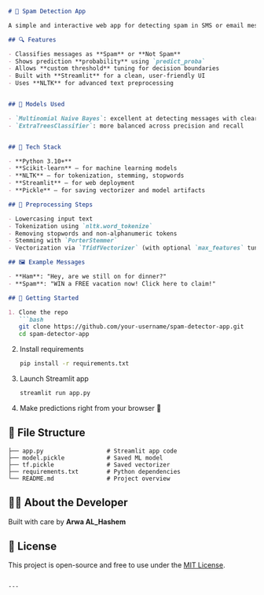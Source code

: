 

```markdown
# 📩 Spam Detection App

A simple and interactive web app for detecting spam in SMS or email messages using natural language processing (NLP) and machine learning.

## 🔍 Features

- Classifies messages as **Spam** or **Not Spam**
- Shows prediction **probability** using `predict_proba`
- Allows **custom threshold** tuning for decision boundaries
- Built with **Streamlit** for a clean, user-friendly UI
- Uses **NLTK** for advanced text preprocessing


## 🧠 Models Used

- `Multinomial Naive Bayes`: excellent at detecting messages with clear spam keywords
- `ExtraTreesClassifier`: more balanced across precision and recall


## 🔧 Tech Stack

- **Python 3.10+**
- **Scikit-learn** – for machine learning models
- **NLTK** – for tokenization, stemming, stopwords
- **Streamlit** – for web deployment
- **Pickle** – for saving vectorizer and model artifacts

## 🧪 Preprocessing Steps

- Lowercasing input text
- Tokenization using `nltk.word_tokenize`
- Removing stopwords and non-alphanumeric tokens
- Stemming with `PorterStemmer`
- Vectorization via `TfidfVectorizer` (with optional `max_features` tuning)

## 🖼 Example Messages

- **Ham**: "Hey, are we still on for dinner?"
- **Spam**: "WIN a FREE vacation now! Click here to claim!"

## 🚀 Getting Started

1. Clone the repo  
   ```bash
   git clone https://github.com/your-username/spam-detector-app.git
   cd spam-detector-app
   ```

2. Install requirements  
   ```bash
   pip install -r requirements.txt
   ```

3. Launch Streamlit app  
   ```bash
   streamlit run app.py
   ```

4. Make predictions right from your browser 🎉

## 📁 File Structure

```
├── app.py                  # Streamlit app code
├── model.pickle            # Saved ML model
├── tf.pickle               # Saved vectorizer
├── requirements.txt        # Python dependencies
└── README.md               # Project overview
```

## 🙋‍♀️ About the Developer

Built with care by **Arwa AL_Hashem**

## 📃 License

This project is open-source and free to use under the [MIT License](LICENSE).
```

---

